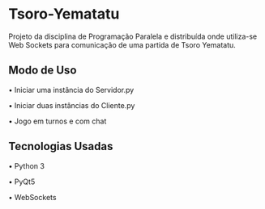 # Tsoro-Yematatu
Projeto da disciplina de Programação Paralela e distribuída onde utiliza-se Web Sockets para comunicação de uma partida de Tsoro Yematatu.

## Modo de Uso

• Iniciar uma instância do Servidor.py

• Iniciar duas instâncias do Cliente.py

• Jogo em turnos e com chat


## Tecnologias Usadas

• Python 3

• PyQt5

• WebSockets
